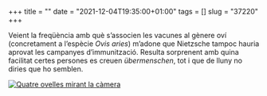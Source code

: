 +++
title = ""
date = "2021-12-04T19:35:00+01:00"
tags = []
slug = "37220"
+++

Veient la freqüència amb què s’associen les vacunes al gènere oví (concretament a l’espècie *Ovis aries*) m’adone que Nietzsche tampoc hauria aprovat les campanyes d’immunització. Resulta sorprenent amb quina facilitat certes persones es creuen *übermenschen*, tot i que de lluny no diries que ho semblen.

<a href="https://unsplash.com/photos/AJa7S1fjy-I" title="Photo by Judith Prins on Unsplash"><img alt="Quatre ovelles mirant la càmera" src="/uploads/2021/2021-12-04-37220.jpg"></a>
